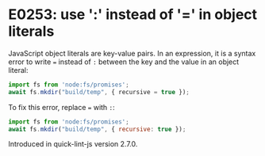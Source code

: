 # E0253: use ':' instead of '=' in object literals

JavaScript object literals are key-value pairs. In an expression, it is a syntax
error to write `=` instead of `:` between the key and the value in an object
literal:

```javascript
import fs from 'node:fs/promises';
await fs.mkdir("build/temp", { recursive = true });
```

To fix this error, replace `=` with `:`:

```javascript
import fs from 'node:fs/promises';
await fs.mkdir("build/temp", { recursive: true });
```

Introduced in quick-lint-js version 2.7.0.
